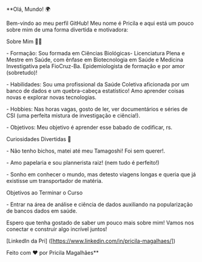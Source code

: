 **Olá, Mundo! 🌍

Bem-vindo ao meu perfil GitHub! Meu nome é Pricila e aqui está um pouco sobre mim de uma forma divertida e motivadora:

Sobre Mim 🧑‍💻

\- Formação: Sou formada em Ciências Biológicas- Licenciatura Plena e Mestre em Saúde, com ênfase em Biotecnologia em Saúde e Medicina Investigativa pela FioCruz-Ba. Epidemiologista de formação e por amor (sobretudo)!

\- Habilidades: Sou uma profissional da Saúde Coletiva aficionada por um banco de dados e um quebra-cabeça estatístico! Amo aprender coisas novas e explorar novas tecnologias.

\- Hobbies: Nas horas vagas, gosto de ler, ver documentários e séries de CSI (uma perfeita mistura de investigação e ciência!).

\- Objetivos: Meu objetivo é aprender esse babado de codificar, rs.

Curiosidades Divertidas 🎉

\- Não tenho bichos, matei até meu Tamagoshi! Foi sem querer!.

\- Amo papelaria e sou plannerista raiz! (nem tudo é perfeito!)

\- Sonho em conhecer o mundo, mas detesto viagens longas e queria que já existisse um transportador de matéria.

Objetivos ao Terminar o Curso

\- Entrar na área de análise e ciência de dados auxiliando na popularização de bancos dados em saúde.

Espero que tenha gostado de saber um pouco mais sobre mim! Vamos nos conectar e construir algo incrível juntos!

[LinkedIn da Pri] ([https://www.linkedin.com/in/pricila-magalhaes/])

Feito com ❤️ por Pricila Magalhães**
